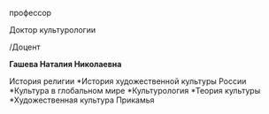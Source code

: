профессор

Доктор культурологии

/Доцент

**Гашева Наталия Николаевна**

История религии
	*История художественной культуры России
	*Культура в глобальном мире
	*Культурология
	*Теория культуры
	*Художественная культура Прикамья